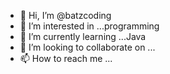 - 👋 Hi, I’m @batzcoding
- 👀 I’m interested in ...programming
- 🌱 I’m currently learning ...Java
- 💞️ I’m looking to collaborate on ...
- 📫 How to reach me ...

<!---
batzcoding/batzcoding is a ✨ special ✨ repository because its `README.md` (this file) appears on your GitHub profile.
You can click the Preview link to take a look at your changes.
--->
